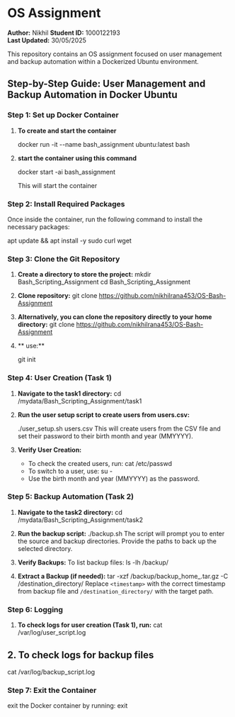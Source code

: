 
# OS Assignment
**Author:** Nikhil 
**Student ID:** 1000122193  
**Last Updated:** 30/05/2025  

This repository contains an OS assignment focused on user management and backup automation within a Dockerized Ubuntu environment.


## Step-by-Step Guide: User Management and Backup Automation in Docker Ubuntu

### **Step 1: Set up Docker Container**

1. **To create and start the container**
  
   docker run -it --name bash_assignment ubuntu:latest bash
   
2. **start the container using this command**
   
   docker start -ai bash_assignment
   
   This will start the container 

### **Step 2: Install Required Packages**

Once inside the container, run the following command to install the necessary packages:
   
   apt update && apt install -y sudo curl wget 
   
### **Step 3: Clone the Git Repository**

1. **Create a directory to store the project:**
   mkdir Bash_Scripting_Assignment
   cd Bash_Scripting_Assignment

2. **Clone repository:**   git clone https://github.com/nikhilrana453/OS-Bash-Assignment

3. **Alternatively, you can clone the repository directly to your home directory:**
   git clone https://github.com/nikhilrana453/OS-Bash-Assignment

4. ** use:**
  
   git init

### **Step 4: User Creation (Task 1)**

1. **Navigate to the task1 directory:**
   cd /mydata/Bash_Scripting_Assignment/task1

2. **Run the user setup script to create users from users.csv:**
   
   ./user_setup.sh users.csv
   This will create users from the CSV file and set their password to their birth month and year (MMYYYY).

3. **Verify User Creation:**
   - To check the created users, run:
     cat /etc/passwd
   - To switch to a user, use:
     su - <username>
   - Use the birth month and year (MMYYYY) as the password.

### **Step 5: Backup Automation (Task 2)**

1. **Navigate to the task2 directory:**
   cd /mydata/Bash_Scripting_Assignment/task2

2. **Run the backup script:**
   ./backup.sh
   The script will prompt you to enter the source and backup directories. Provide the paths to back up the selected directory.

3. **Verify Backups:**
   To list backup files:
   ls -lh /backup/

4. **Extract a Backup (if needed):**
   tar -xzf /backup/backup_home_<timestamp>.tar.gz -C /destination_directory/
   Replace `<timestamp>` with the correct timestamp from backup file and `/destination_directory/` with the target path.

### **Step 6: Logging**
1. **To check logs for user creation (Task 1), run:**
   cat /var/log/user_script.log
## 2. To check logs for backup files
   cat /var/log/backup_script.log
  
### **Step 7: Exit the Container**

 exit the Docker container by running:
   exit


